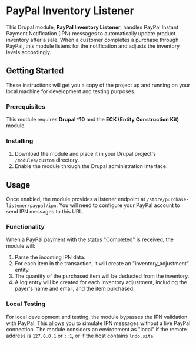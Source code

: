 # PayPal Inventory Listener

This Drupal module, **PayPal Inventory Listener**, handles PayPal Instant Payment Notification (IPN) messages to automatically update product inventory after a sale. When a customer completes a purchase through PayPal, this module listens for the notification and adjusts the inventory levels accordingly.

## Getting Started

These instructions will get you a copy of the project up and running on your local machine for development and testing purposes.

### Prerequisites

This module requires **Drupal ^10** and the **ECK (Entity Construction Kit)** module.

### Installing

1.  Download the module and place it in your Drupal project's `/modules/custom` directory.
2.  Enable the module through the Drupal administration interface.

## Usage

Once enabled, the module provides a listener endpoint at `/store/purchase-listener/paypal/ipn`. You will need to configure your PayPal account to send IPN messages to this URL.

### Functionality

When a PayPal payment with the status "Completed" is received, the module will:
1.  Parse the incoming IPN data.
2.  For each item in the transaction, it will create an "inventory_adjustment" entity.
3.  The quantity of the purchased item will be deducted from the inventory.
4.  A log entry will be created for each inventory adjustment, including the payer's name and email, and the item purchased.

### Local Testing

For local development and testing, the module bypasses the IPN validation with PayPal. This allows you to simulate IPN messages without a live PayPal connection. The module considers an environment as "local" if the remote address is `127.0.0.1` or `::1`, or if the host contains `lndo.site`.

